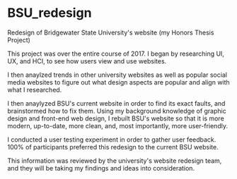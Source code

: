 # BSU_redesign
Redesign of Bridgewater State University's website (my Honors Thesis Project)

This project was over the entire course of 2017. I began by researching UI, UX, and HCI, to see how users view and use websites. 
<p>I then anaylzed trends in other university websites as well as popular social media websites to figure out what design aspects are popular and align with what I researched.</p>
<p>I then anaylyzed BSU's current website in order to find its exact faults, and brainstormed how to fix them.
Using my background knowledge of graphic design and front-end web design, I rebuilt BSU's website so that it is more modern, up-to-date, more clean, and, most importantly, more user-friendly.</p>
<p>I conducted a user testing experiment in order to gather user feedback. 100% of participants preferred this redesign to the current BSU website.</p>
<p>This information was reviewed by the university's website redesign team, and they will be taking my findings and ideas into consideration.</p>
